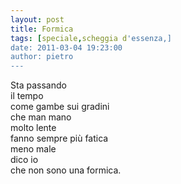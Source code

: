 ```yaml
---
layout: post
title: Formica
tags: [speciale,scheggia d'essenza,]
date: 2011-03-04 19:23:00
author: pietro
---
```

<div dir="ltr" style="text-align: left">Sta passando<br/>il tempo<br/>come gambe sui gradini<br/>che man mano<br/>molto lente<br/>fanno sempre più fatica<br/>meno male<br/>dico io<br/>che non sono una formica.<br/>
